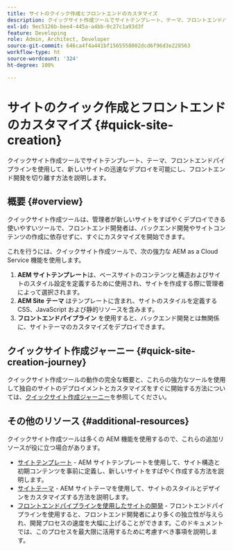```yaml
---
title: サイトのクイック作成とフロントエンドのカスタマイズ
description: クイックサイト作成ツールでサイトテンプレート、テーマ、フロントエンドパイプラインを使用して、新しいサイトの迅速なデプロイを可能にし、フロントエンド開発を切り離す方法を説明します。
exl-id: 9ec5126b-bee4-445a-a4bb-0c27c1a93d3f
feature: Developing
role: Admin, Architect, Developer
source-git-commit: 646ca4f4a441bf1565558002dcd6f96d3e228563
workflow-type: ht
source-wordcount: '324'
ht-degree: 100%

---
```


# サイトのクイック作成とフロントエンドのカスタマイズ {#quick-site-creation}

クイックサイト作成ツールでサイトテンプレート、テーマ、フロントエンドパイプラインを使用して、新しいサイトの迅速なデプロイを可能にし、フロントエンド開発を切り離す方法を説明します。

## 概要 {#overview}

クイックサイト作成ツールは、管理者が新しいサイトをすばやくデプロイできる使いやすいツールで、フロントエンド開発者は、バックエンド開発やサイトコンテンツの作成に依存せずに、すぐにカスタマイズを開始できます。

これを行うには、クイックサイト作成ツールで、次の強力な AEM as a Cloud Service 機能を使用します。

1. **AEM サイトテンプレート**&#x200B;は、ベースサイトのコンテンツと構造およびサイトのスタイル設定を定義するために使用され、サイトを作成する際に管理者によって選択されます。
1. **AEM Site テーマ** はテンプレートに含まれ、サイトのスタイルを定義する CSS、JavaScript および静的リソースを含みます。
1. **フロントエンドパイプライン** を使用すると、バックエンド開発とは無関係に、サイトテーマのカスタマイズをデプロイできます。

## クイックサイト作成ジャーニー {#quick-site-creation-journey}

クイックサイト作成ツールの動作の完全な概要と、これらの強力なツールを使用して独自のサイトのデプロイメントとカスタマイズをすぐに開始する方法については、[クイックサイト作成ジャーニー](/help/journey-sites/quick-site/overview.md)を参照してください。

## その他のリソース {#additional-resources}

クイックサイト作成ツールは多くの AEM 機能を使用するので、これらの追加リソースが役に立つ場合があります。

* [サイトテンプレート](/help/sites-cloud/administering/site-creation/site-templates.md) - AEM サイトテンプレートを使用して、サイト構造と初期コンテンツを事前に定義し、新しいサイトをすばやく作成する方法を説明します。
* [サイトテーマ](/help/sites-cloud/administering/site-creation/site-themes.md) - AEM サイトテーマを使用して、サイトのスタイルとデザインをカスタマイズする方法を説明します。
* [フロントエンドパイプラインを使用したサイトの開発](/help/implementing/developing/introduction/developing-with-front-end-pipelines.md) - フロントエンドパイプラインを使用すると、フロントエンド開発者により多くの独立性が与えられ、開発プロセスの速度を大幅に上げることができます。このドキュメントでは、このプロセスを最大限に活用するために考慮すべき事項を説明します。
